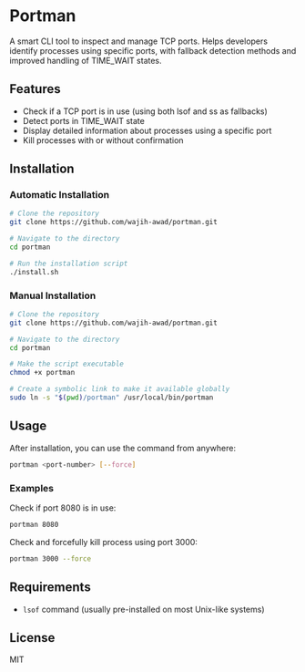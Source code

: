 # Portman

A smart CLI tool to inspect and manage TCP ports. Helps developers identify processes using specific ports, with fallback detection methods and improved handling of TIME_WAIT states.

## Features

- Check if a TCP port is in use (using both lsof and ss as fallbacks)
- Detect ports in TIME_WAIT state
- Display detailed information about processes using a specific port
- Kill processes with or without confirmation

## Installation

### Automatic Installation

```bash
# Clone the repository
git clone https://github.com/wajih-awad/portman.git

# Navigate to the directory
cd portman

# Run the installation script
./install.sh
```

### Manual Installation

```bash
# Clone the repository
git clone https://github.com/wajih-awad/portman.git

# Navigate to the directory
cd portman

# Make the script executable
chmod +x portman

# Create a symbolic link to make it available globally
sudo ln -s "$(pwd)/portman" /usr/local/bin/portman
```

## Usage

After installation, you can use the command from anywhere:

```bash
portman <port-number> [--force]
```

### Examples

Check if port 8080 is in use:
```bash
portman 8080
```

Check and forcefully kill process using port 3000:
```bash
portman 3000 --force
```

## Requirements

- `lsof` command (usually pre-installed on most Unix-like systems)

## License

MIT

